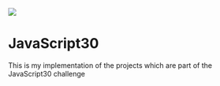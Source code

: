![](https://javascript30.com/images/JS3-social-share.png)

# JavaScript30

This is my implementation of the projects which are part of the JavaScript30 challenge